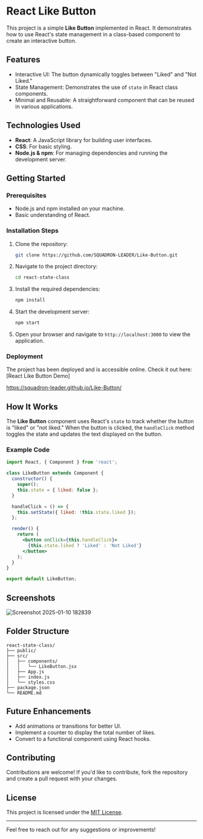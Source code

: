 # React Like Button

This project is a simple **Like Button** implemented in React. It demonstrates how to use React's state management in a class-based component to create an interactive button.

## Features

- Interactive UI: The button dynamically toggles between "Liked" and "Not Liked."
- State Management: Demonstrates the use of `state` in React class components.
- Minimal and Reusable: A straightforward component that can be reused in various applications.

## Technologies Used

- **React**: A JavaScript library for building user interfaces.
- **CSS**: For basic styling.
- **Node.js & npm**: For managing dependencies and running the development server.

## Getting Started

### Prerequisites

- Node.js and npm installed on your machine.
- Basic understanding of React.

### Installation Steps

1. Clone the repository:
   ```bash
   git clone https://github.com/SQUADRON-LEADER/Like-Button.git
   ```

2. Navigate to the project directory:
   ```bash
   cd react-state-class
   ```

3. Install the required dependencies:
   ```bash
   npm install
   ```

4. Start the development server:
   ```bash
   npm start
   ```

5. Open your browser and navigate to `http://localhost:3000` to view the application.

### Deployment

The project has been deployed and is accessible online. Check it out here:
[React Like Button Demo]

https://squadron-leader.github.io/Like-Button/


## How It Works

The **Like Button** component uses React's `state` to track whether the button is "liked" or "not liked." When the button is clicked, the `handleClick` method toggles the state and updates the text displayed on the button.

### Example Code

```jsx
import React, { Component } from 'react';

class LikeButton extends Component {
  constructor() {
    super();
    this.state = { liked: false };
  }

  handleClick = () => {
    this.setState({ liked: !this.state.liked });
  };

  render() {
    return (
      <button onClick={this.handleClick}>
        {this.state.liked ? 'Liked' : 'Not Liked'}
      </button>
    );
  }
}

export default LikeButton;
```

## Screenshots

![Screenshot 2025-01-10 182839](https://github.com/user-attachments/assets/aa0bd486-ed96-4cbe-bc58-6e5ab7ea35a9)


## Folder Structure

```
react-state-class/
├── public/
├── src/
│   ├── components/
│   │   └── LikeButton.jsx
│   ├── App.js
│   ├── index.js
│   └── styles.css
├── package.json
└── README.md
```

## Future Enhancements

- Add animations or transitions for better UI.
- Implement a counter to display the total number of likes.
- Convert to a functional component using React hooks.

## Contributing

Contributions are welcome! If you'd like to contribute, fork the repository and create a pull request with your changes.

## License

This project is licensed under the [MIT License](LICENSE).

---

Feel free to reach out for any suggestions or improvements!

